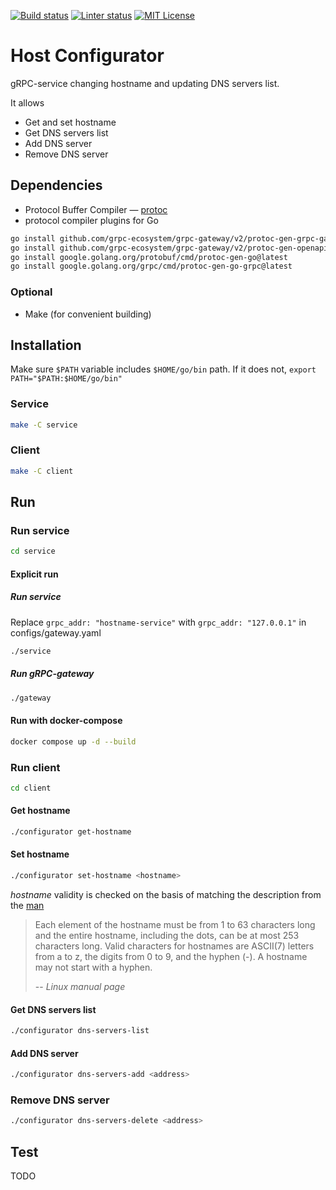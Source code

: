 [![Build status][status-shield]][status-url]
[![Linter status][linter-status-shield]][linter-status-url]
[![MIT License][license-shield]][license-url]

<!-- https://www.markdownguide.org/basic-syntax/#reference-style-links -->
[license-shield]: https://img.shields.io/github/license/AfoninaOlga/host-configurator.svg?style=for-the-badge&color=blue
[license-url]: LICENSE
[status-shield]: https://img.shields.io/github/actions/workflow/status/AfoninaOlga/host-configurator/.github/workflows/build.yml?branch=main&event=push&style=for-the-badge
[status-url]: https://github.com/AfoninaOlga/host-configurator/blob/main/.github/workflows/build.yml
[linter-status-shield]: https://img.shields.io/github/actions/workflow/status/AfoninaOlga/host-configurator/.github/workflows/lint.yml?branch=main&event=push&style=for-the-badge&label=Lint
[linter-status-url]: https://github.com/AfoninaOlga/host-configurator/blob/main/.github/workflows/lint.yml

# Host Configurator

gRPC-service changing hostname and updating DNS servers list.

It allows
- Get and set hostname
- Get DNS servers list
- Add DNS server
- Remove DNS server

## Dependencies

- Protocol Buffer Compiler &mdash; [protoc](https://grpc.io/docs/protoc-installation/)
- protocol compiler plugins for Go
```bash
go install github.com/grpc-ecosystem/grpc-gateway/v2/protoc-gen-grpc-gateway@latest
go install github.com/grpc-ecosystem/grpc-gateway/v2/protoc-gen-openapiv2@latest
go install google.golang.org/protobuf/cmd/protoc-gen-go@latest
go install google.golang.org/grpc/cmd/protoc-gen-go-grpc@latest
```
### Optional

- Make (for convenient building)

## Installation

Make sure `$PATH` variable includes `$HOME/go/bin` path.
If it does not, `export PATH="$PATH:$HOME/go/bin"`

### Service
```bash
make -C service
```

### Client

```bash
make -C client
```

## Run

### Run service

```bash
cd service
```

#### Explicit run

##### Run service


Replace `grpc_addr: "hostname-service"` with `grpc_addr: "127.0.0.1"` in configs/gateway.yaml

```bash
./service
```

##### Run gRPC-gateway

```bash
./gateway
```

#### Run with docker-compose

```bash
docker compose up -d --build
```

### Run client

```bash
cd client
```

#### Get hostname

```bash
./configurator get-hostname
```

#### Set hostname

```bash
./configurator set-hostname <hostname>
```

*hostname* validity is checked on the basis of matching the description from the [man](https://man7.org/linux/man-pages/man7/hostname.7.html)
>  Each element of the hostname must be from 1 to 63 characters long
and the entire hostname, including the dots, can be at most 253
characters long.  Valid characters for hostnames are ASCII(7)
letters from a to z, the digits from 0 to 9, and the hyphen (-).
A hostname may not start with a hyphen.
>
> -- <cite>Linux manual page</cite>

#### Get DNS servers list

```bash
./configurator dns-servers-list
```

#### Add DNS server

```bash
./configurator dns-servers-add <address>
```

### Remove DNS server

```bash
./configurator dns-servers-delete <address>
```

## Test

TODO
